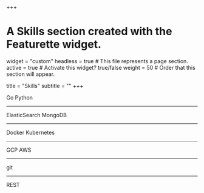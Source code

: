 +++
# A Skills section created with the Featurette widget.
widget = "custom"
headless = true  # This file represents a page section.
active = true  # Activate this widget? true/false
weight = 50  # Order that this section will appear.

title = "Skills"
subtitle = ""
+++


<div class="skills-container">
<div class="skills-tech">
    <span>Go</span>
    <span>Python</span>
    <hr>
    <span>ElasticSearch</span>
    <span>MongoDB</span>
    <hr>
    <span>Docker</span>
    <span>Kubernetes</span>
    <hr>
    <span>GCP</span>
    <span>AWS</span>
    <hr>
    <span>git</span>
    <hr>
    <span>REST</span>
</div>
</div>
